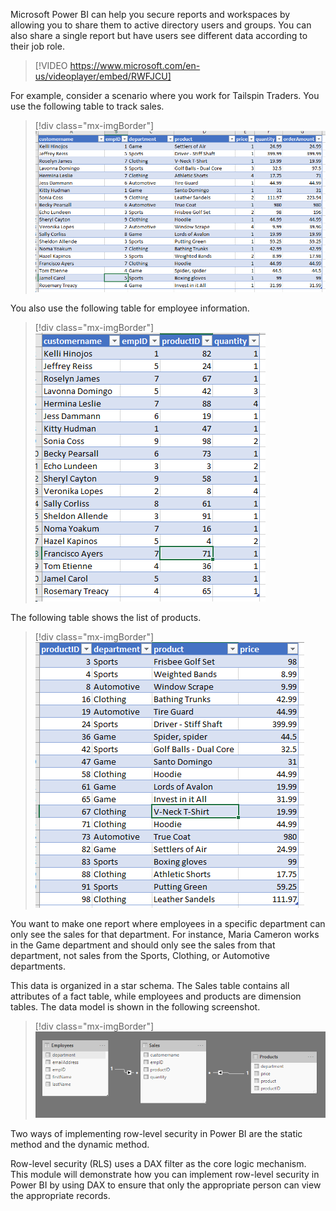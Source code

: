 Microsoft Power BI can help you secure reports and workspaces by allowing you to share them to active directory users and groups. You can also share a single report but have users see different data according to their job role.

> [!VIDEO https://www.microsoft.com/en-us/videoplayer/embed/RWFJCU]

For example, consider a scenario where you work for Tailspin Traders. You use the following table to track sales.

> [!div class="mx-imgBorder"]
> [![Screenshot of the contents of the sales table.](../media/01-sales-table-ss.png)](../media/01-sales-table-ss.png#lightbox)

You also use the following table for employee information.

> [!div class="mx-imgBorder"]
> [![Screenshot of the contents of the employees table.](../media/01-employees-table-ss.png)](../media/01-employees-table-ss.png#lightbox)

The following table shows the list of products.

> [!div class="mx-imgBorder"]
> [![Screenshot of the products table with column headers.](../media/01-products-table-ss.png)](../media/01-products-table-ss.png#lightbox)

You want to make one report where employees in a specific department can only see the sales for that department. For instance, Maria Cameron works in the Game department and should only see the sales from that department, not sales from the Sports, Clothing, or Automotive departments.

This data is organized in a star schema. The Sales table contains all attributes of a fact table, while employees and products are dimension tables. The data model is shown in the following screenshot.

> [!div class="mx-imgBorder"]
> [![Screenshot of the data model for row-level-security.](../media/01-data-model-ss.png)](../media/01-data-model-ss.png#lightbox)

Two ways of implementing row-level security in Power BI are the static method and the dynamic method.

Row-level security (RLS) uses a DAX filter as the core logic mechanism. This module will demonstrate how you can implement row-level security in Power BI by using DAX to ensure that only the appropriate person can view the appropriate records.
